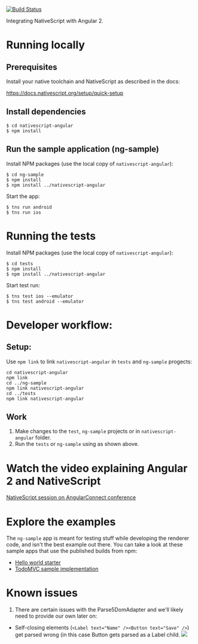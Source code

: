 [![Build Status](https://travis-ci.org/NativeScript/nativescript-angular.svg?branch=master)](https://travis-ci.org/NativeScript/nativescript-angular)

Integrating NativeScript with Angular 2.

# Running locally

## Prerequisites

Install your native toolchain and NativeScript as described in the docs:

https://docs.nativescript.org/setup/quick-setup


## Install dependencies

```
$ cd nativescript-angular
$ npm install
```

## Run the sample application (ng-sample)

Install NPM packages (use the local copy of `nativescript-angular`):
```
$ cd ng-sample
$ npm install
$ npm install ../nativescript-angular
```

Start the app:

```
$ tns run android
$ tns run ios
```

# Running the tests

Install NPM packages (use the local copy of `nativescript-angular`):
```
$ cd tests
$ npm install
$ npm install ../nativescript-angular
```

Start test run:

```
$ tns test ios --emulator
$ tns test android --emulator
```

# Developer workflow:

## Setup:
Use `npm link` to link `nativescript-angular` in `tests` and `ng-sample` progects:

```
cd nativescript-angular
npm link
cd ../ng-sample
npm link nativescript-angular
cd ../tests
npm link nativescript-angular
```

## Work
1. Make changes to the `test`, `ng-sample` projects or in `nativescript-angular` folder.
2. Run the `tests` or `ng-sample` using as shown above.

# Watch the video explaining Angular 2 and NativeScript
[NativeScript session on AngularConnect conference](https://www.youtube.com/watch?v=4SbiiyRSIwo)

# Explore the examples

The `ng-sample` app is meant for testing stuff while developing the renderer code, and isn't the best example out there. You can take a look at these sample apps that use the published builds from npm:

* [Hello world starter](https://github.com/NativeScript/template-hello-world-ng)
* [TodoMVC sample implementation](https://github.com/NativeScript/sample-ng-todomvc)

# Known issues

1. There are certain issues with the Parse5DomAdapter and we'll likely need to provide our own later on:
  * Self-closing elements (`<Label text="Name" /><Button text="Save" />`) get parsed wrong (in this case Button gets parsed as a Label child.
![](https://ga-beacon.appspot.com/UA-111455-24/nativescript/nativescript-angular?pixel) 
